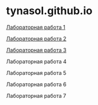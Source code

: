 # tynasol.github.io
[Лабораторная работа 1](https://tynasol.github.io/)

[Лабораторная работа 2](https://tynasol.github.io/)

[Лабораторная работа 3](https://tynasol.github.io/)


Лабораторная работа 4

Лабораторная работа 5

Лабораторная работа 6

Лабораторная работа 7
